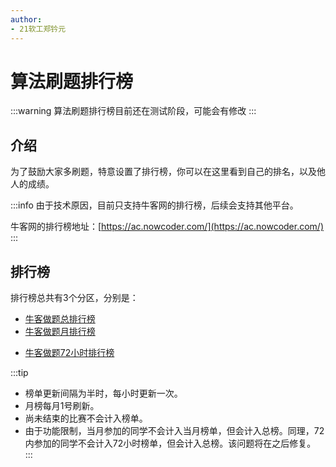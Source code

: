 ```yaml
---
author: 
- 21软工郑钤元
---
```

# 算法刷题排行榜

:::warning
算法刷题排行榜目前还在测试阶段，可能会有修改
:::
## 介绍

为了鼓励大家多刷题，特意设置了排行榜，你可以在这里看到自己的排名，以及他人的成绩。

:::info
由于技术原因，目前只支持牛客网的排行榜，后续会支持其他平台。

牛客网的排行榜地址：[https://ac.nowcoder.com/](https://ac.nowcoder.com/)
:::

## 排行榜

排行榜总共有3个分区，分别是：
- [牛客做题总排行榜](./总榜.md)
- [牛客做题月排行榜](./月榜.md)
<!-- - [牛客做题周排行榜](./周榜.md) -->
- [牛客做题72小时排行榜](./72榜.md)

:::tip
- 榜单更新间隔为半时，每小时更新一次。
- 月榜每月1号刷新。
- 尚未结束的比赛不会计入榜单。
- 由于功能限制，当月参加的同学不会计入当月榜单，但会计入总榜。同理，72内参加的同学不会计入72小时榜单，但会计入总榜。该问题将在之后修复。
:::